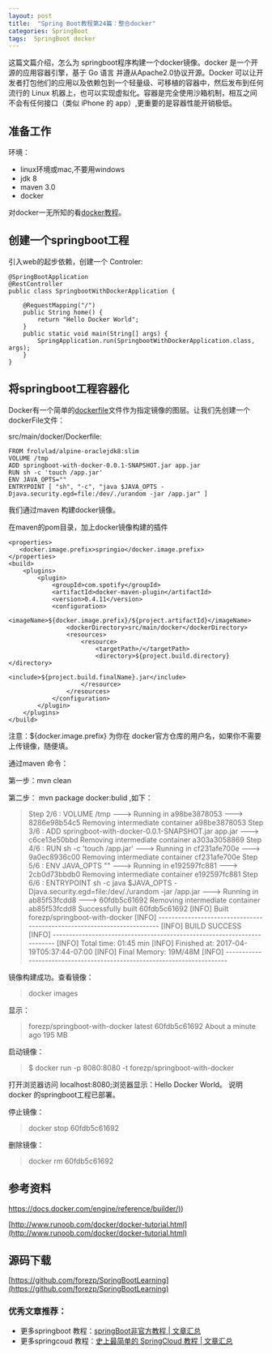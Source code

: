 ```yaml
---
layout: post
title:  "Spring Boot教程第24篇：整合docker"
categories: SpringBoot
tags:  SpringBoot docker
---
```





这篇文篇介绍，怎么为 springboot程序构建一个docker镜像。docker 是一个开源的应用容器引擎，基于 Go 语言 并遵从Apache2.0协议开源。Docker 可以让开发者打包他们的应用以及依赖包到一个轻量级、可移植的容器中，然后发布到任何流行的 Linux 机器上，也可以实现虚拟化。容器是完全使用沙箱机制，相互之间不会有任何接口（类似 iPhone 的 app）,更重要的是容器性能开销极低。

<!--more-->
 
## 准备工作

环境：

* linux环境或mac,不要用windows
* jdk 8
* maven 3.0
* docker

对docker一无所知的看[docker教程](http://www.runoob.com/docker/docker-tutorial.html)。


## 创建一个springboot工程

引入web的起步依赖，创建一个 Controler:

```
@SpringBootApplication
@RestController
public class SpringbootWithDockerApplication {

	@RequestMapping("/")
	public String home() {
		return "Hello Docker World";
	}
	public static void main(String[] args) {
		SpringApplication.run(SpringbootWithDockerApplication.class, args);
	}
}

```
## 将springboot工程容器化

Docker有一个简单的[dockerfile](https://docs.docker.com/engine/reference/builder/)文件作为指定镜像的图层。让我们先创建一个 dockerFile文件：

src/main/docker/Dockerfile:

```
FROM frolvlad/alpine-oraclejdk8:slim
VOLUME /tmp
ADD springboot-with-docker-0.0.1-SNAPSHOT.jar app.jar
RUN sh -c 'touch /app.jar'
ENV JAVA_OPTS=""
ENTRYPOINT [ "sh", "-c", "java $JAVA_OPTS -Djava.security.egd=file:/dev/./urandom -jar /app.jar" ]

```

我们通过maven 构建docker镜像。

在maven的pom目录，加上docker镜像构建的插件

```
<properties>
   <docker.image.prefix>springio</docker.image.prefix>
</properties>
<build>
    <plugins>
        <plugin>
            <groupId>com.spotify</groupId>
            <artifactId>docker-maven-plugin</artifactId>
            <version>0.4.11</version>
            <configuration>
                <imageName>${docker.image.prefix}/${project.artifactId}</imageName>
                <dockerDirectory>src/main/docker</dockerDirectory>
                <resources>
                    <resource>
                        <targetPath>/</targetPath>
                        <directory>${project.build.directory}</directory>
                        <include>${project.build.finalName}.jar</include>
                    </resource>
                </resources>
            </configuration>
        </plugin>
    </plugins>
</build>

```

注意：${docker.image.prefix} 为你在 docker官方仓库的用户名，如果你不需要上传镜像，随便填。

通过maven 命令：

第一步：mvn clean

第二步： mvn package docker:bulid ,如下：

>Step 2/6 : VOLUME /tmp
 ---> Running in a98be3878053
 ---> 8286e98b54c5
Removing intermediate container a98be3878053
Step 3/6 : ADD springboot-with-docker-0.0.1-SNAPSHOT.jar app.jar
 ---> c6ce13e50bbd
Removing intermediate container a303a3058869
Step 4/6 : RUN sh -c 'touch /app.jar'
 ---> Running in cf231afe700e
 ---> 9a0ec8936c00
Removing intermediate container cf231afe700e
Step 5/6 : ENV JAVA_OPTS ""
 ---> Running in e192597fc881
 ---> 2cb0d73bbdb0
Removing intermediate container e192597fc881
Step 6/6 : ENTRYPOINT sh -c java $JAVA_OPTS -Djava.security.egd=file:/dev/./urandom -jar /app.jar
 ---> Running in ab85f53fcdd8
 ---> 60fdb5c61692
Removing intermediate container ab85f53fcdd8
Successfully built 60fdb5c61692
[INFO] Built forezp/springboot-with-docker
[INFO] ------------------------------------------------------------------------
>[INFO] BUILD SUCCESS
[INFO] ------------------------------------------------------------------------
[INFO] Total time: 01:45 min
[INFO] Finished at: 2017-04-19T05:37:44-07:00
[INFO] Final Memory: 19M/48M
[INFO] ------------------------------------------------------------------------


镜像构建成功。查看镜像：

> docker images

显示：
>forezp/springboot-with-docker   latest              60fdb5c61692        About a minute ago   195 MB

启动镜像：
>$ docker run -p 8080:8080 -t forezp/springboot-with-docker

打开浏览器访问  localhost:8080;浏览器显示：Hello Docker World。
说明docker 的springboot工程已部署。

停止镜像：
>docker stop 60fdb5c61692

删除镜像：
>docker rm 60fdb5c61692


## 参考资料

[https://docs.docker.com/engine/reference/builder/)](https://docs.docker.com/engine/reference/builder/))

[http://www.runoob.com/docker/docker-tutorial.html](http://www.runoob.com/docker/docker-tutorial.html)

## 源码下载
[https://github.com/forezp/SpringBootLearning](https://github.com/forezp/SpringBootLearning)

### 优秀文章推荐：

* 更多springboot 教程：[springBoot非官方教程 | 文章汇总](http://blog.csdn.net/forezp/article/details/70341818)
* 更多springcoud 教程：[史上最简单的 SpringCloud 教程 |  文章汇总](http://blog.csdn.net/forezp/article/details/70148833)
